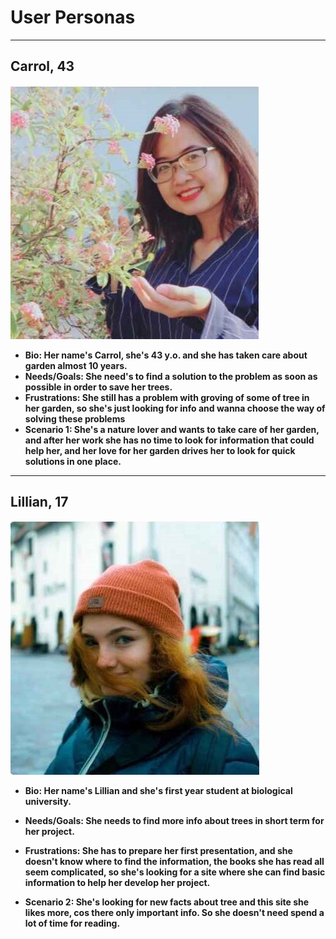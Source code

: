# User Personas

<!-- some introduction -->

---

<!-- a persona -->

## Carrol, 43

![photo](./carroll.jpg)

- **Bio: Her name's Carrol, she's 43 y.o. and she has taken care about garden
  almost 10 years.**
- **Needs/Goals: She need's to find a solution to the problem as soon as
  possible in order to save her trees.**
- **Frustrations: She still has a problem with groving of some of tree in her
  garden, so she's just looking for info and wanna choose the way of solving
  these problems**
- **Scenario 1: She's a nature lover and wants to take care of her garden, and
  after her work she has no time to look for information that could help her,
  and her love for her garden drives her to look for quick solutions in one
  place.**

---

## Lillian, 17

![photo](./lillian.jpg)

- **Bio: Her name's Lillian and she's first year student at biological
  university.**
- **Needs/Goals: She needs to find more info about trees in short term for her
  projeсt.**

- **Frustrations: She has to prepare her first presentation, and she doesn't
  know where to find the information, the books she has read all seem
  complicated, so she's looking for a site where she can find basic information
  to help her develop her project.**

- **Scenario 2: She's looking for new facts about tree and this site she likes
  more, cos there only important info. So she doesn't need spend a lot of time
  for reading.**
